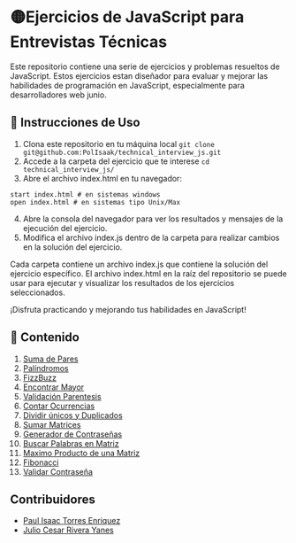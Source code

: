 # 🟡Ejercicios de JavaScript para Entrevistas Técnicas

Este repositorio contiene una serie de ejercicios y problemas resueltos de JavaScript. 
Estos ejercicios estan diseñador para evaluar y mejorar las habilidades de programación en JavaScript, 
especialmente para desarrolladores web junio.

## 📏 Instrucciones de Uso
1. Clona este repositorio en tu máquina local `git clone git@github.com:PolIsaak/technical_interview_js.git`
2. Accede a la carpeta del ejercicio que te interese `cd technical_interview_js/`
3. Abre el archivo index.html en tu navegador:
```
start index.html # en sistemas windows
open index.html # en sistemas tipo Unix/Max
```
4. Abre la consola del navegador para ver los resultados y mensajes de la ejecución del ejercicio.
5. Modifica el archivo index.js dentro de la carpeta para realizar cambios en la solución del ejercicio.

Cada carpeta contiene un archivo index.js que contiene la solución del ejercicio específico. 
El archivo index.html en la raíz del repositorio se puede usar para ejecutar y visualizar los resultados de los ejercicios seleccionados.

¡Disfruta practicando y mejorando tus habilidades en JavaScript!

## 📁 Contenido
1. [Suma de Pares](https://github.com/PolIsaak/technical_interview_js/tree/main/Suma%20Pares)
2. [Palíndromos](https://github.com/PolIsaak/technical_interview_js/tree/main/Palindromo)
3. [FizzBuzz](https://github.com/PolIsaak/technical_interview_js/tree/main/FizzBuzz)
4. [Encontrar Mayor](https://github.com/PolIsaak/technical_interview_js/tree/main/Encontrar%20Numero%20Mayor)
5. [Validación Parentesis](https://github.com/PolIsaak/technical_interview_js/tree/main/Validar%20Parentesis)
7. [Contar Ocurrencias](https://github.com/PolIsaak/technical_interview_js/tree/main/Contar%20Ocurrencias)
8. [Dividir únicos y Duplicados](https://github.com/PolIsaak/technical_interview_js/tree/main/Encontrar%20Duplicados)
9. [Sumar Matrices](https://github.com/PolIsaak/technical_interview_js/tree/main/Suma%20Matrices)
10. [Generador de Contraseñas](https://github.com/PolIsaak/technical_interview_js/tree/main/Generador%20Passwords)
11. [Buscar Palabras en Matriz](https://github.com/PolIsaak/technical_interview_js/tree/main/Buscar%20Palabra%20en%20Matriz)
12. [Maximo Producto de una Matriz](https://github.com/PolIsaak/technical_interview_js/tree/main/Maximo%20Producto%20de%20Matriz)
13. [Fibonacci](https://github.com/PolIsaak/technical_interview_js/tree/main/Fibonacci)
14. [Validar Contraseña](https://github.com/PolIsaak/technical_interview_js/tree/main/Validar%20Contrase%C3%B1a)

## Contribuidores
- [Paul Isaac Torres Enriquez](https://github.com/PolIsaak)
- [Julio Cesar Rivera Yanes](https://github.com/IngJulioRivera)